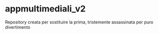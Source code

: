 # appmultimediali_v2
Repository creata per sostituire la prima, tristemente assassinata per puro divertimento

